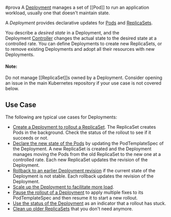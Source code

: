 #prova 
A [Deployment](https://kubernetes.io/docs/concepts/workloads/controllers/deployment/) manages a set of [[Pod]] to run an application workload, usually one that doesn't maintain state.

A _Deployment_ provides declarative updates for [Pods](https://kubernetes.io/docs/concepts/workloads/pods/) and [ReplicaSets](https://kubernetes.io/docs/concepts/workloads/controllers/replicaset/).

You describe a _desired state_ in a Deployment, and the Deployment [Controller](https://kubernetes.io/docs/concepts/architecture/controller/) changes the actual state to the desired state at a controlled rate. You can define Deployments to create new ReplicaSets, or to remove existing Deployments and adopt all their resources with new Deployments.

#### Note:

Do not manage [[ReplicaSet]]s owned by a Deployment. Consider opening an issue in the main Kubernetes repository if your use case is not covered below.

## Use Case[](https://kubernetes.io/docs/concepts/workloads/controllers/deployment/#use-case)

The following are typical use cases for Deployments:

- [Create a Deployment to rollout a ReplicaSet](https://kubernetes.io/docs/concepts/workloads/controllers/deployment/#creating-a-deployment). The ReplicaSet creates Pods in the background. Check the status of the rollout to see if it succeeds or not.
- [Declare the new state of the Pods](https://kubernetes.io/docs/concepts/workloads/controllers/deployment/#updating-a-deployment) by updating the PodTemplateSpec of the Deployment. A new ReplicaSet is created and the Deployment manages moving the Pods from the old ReplicaSet to the new one at a controlled rate. Each new ReplicaSet updates the revision of the Deployment.
- [Rollback to an earlier Deployment revision](https://kubernetes.io/docs/concepts/workloads/controllers/deployment/#rolling-back-a-deployment) if the current state of the Deployment is not stable. Each rollback updates the revision of the Deployment.
- [Scale up the Deployment to facilitate more load](https://kubernetes.io/docs/concepts/workloads/controllers/deployment/#scaling-a-deployment).
- [Pause the rollout of a Deployment](https://kubernetes.io/docs/concepts/workloads/controllers/deployment/#pausing-and-resuming-a-deployment) to apply multiple fixes to its PodTemplateSpec and then resume it to start a new rollout.
- [Use the status of the Deployment](https://kubernetes.io/docs/concepts/workloads/controllers/deployment/#deployment-status) as an indicator that a rollout has stuck.
- [Clean up older ReplicaSets](https://kubernetes.io/docs/concepts/workloads/controllers/deployment/#clean-up-policy) that you don't need anymore.